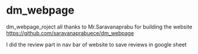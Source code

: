 # dm_webpage
dm_webpage_roject
all thanks to Mr.Saravanaprabu  for building the website https://github.com/saravanaprabuece/dm_webpage

I did the review part in nav bar of website to save reviews in google sheet 

